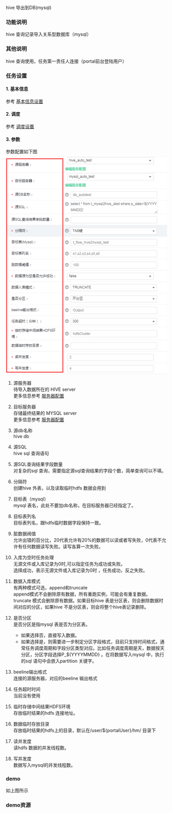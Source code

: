hive 导出到DB(mysql)

### 功能说明
hive 查询记录导入关系型数据库（mysql）

### 其他说明
hive 查询使用，任务第一责任人连接（portal前台登陆用户）

### 任务设置
#### 1. 基本信息  
参考 [基本信息设置](/workflow/workflow/runnerBasicInfo.md)  
#### 2. 调度  
参考 [调度设置](/workflow/workflow/runnerCycle.md)  

#### 3. 参数
参数配置如下图  
![hive2mysql](/workflow/workflow/images/hive2mysql.png)

1. 源服务器  
待导入数据所在的 HIVE server  
更多信息参考 [服务器配置](/workflow/services/readme.md)

2. 目标服务器  
存储最终结果的 MYSQL server   
更多信息参考 [服务器配置](/workflow/services/readme.md)

3. 源db名称  
hive db

4. 源SQL  
hive sql 查询语句  

5. 源SQL查询结果字段数量  
对复杂的sql 查询，需要指定源sql查询结果的字段个数，简单查询可以不填。  

6. 分隔符  
创建hive 外表，以及读取临时hdfs 数据会用到

7. 目标表（mysql）  
mysql 表名，此处不要加db名称，在目标服务器已经指定了。  

8. 目标表列名  
目标表列名，跟hdfs临时数据字段保持一致。 

9. 脏数据阀值  
允许出错的百分比，20代表允许有20%的数据可以读或者写失败，0代表不允许有任何数据读写失败。读写各算一次失败。

11. 入库为空时任务处理  
无源文件或入库记录为0时,可以指定任务为成功或失败。   
选择成功，表示无源文件或入库记录为0时 ，任务成功，反之失败。  

12. 数据入库模式  
有两种模式可选，append和truncate  
append模式不会删除原有数据，所有重跑实例，可能会有重复数据。  
truncate 模式会删除原有数据。如果目标hive 表是分区表，则会删除数据时间对应的分区，如果hive 不是分区表，则会将整个hive表记录删除。

12. 是否分区  
是否分区是指mysql 表是否为分区表。  
    * 如果选择否，直接写入数据。  
    * 如果选择是，则需要进一步制定分区字段格式，目前只支持时间格式，通常任务调度周期和字段分区类型对应。比如任务调度周期是天，数据按天分区，分区字段选择P_${YYYYMMDD} 。在将数据写入mysql 中，执行的sql 语句中会嵌入partition 关键字。  

13. beeline输出格式  
连接的源服务器，对应的beeline 输出格式

14. 任务超时时间  
当前没有使用

15. 临时存储中间结果HDFS环境  
存放临时结果的hdfs 连接地址。

16. 数据临时存放目录  
存放临时结果的hdfs上的目录，默认在/user/${portalUser}/hm/ 目录下

11. 读并发度  
读hdfs 数据的并发线程数。

12. 写并发度  
数据写入mysql的并发线程数。 

### demo
如上图所示

### demo资源
